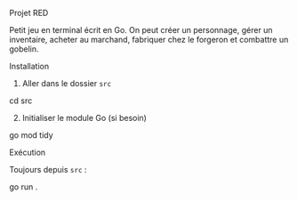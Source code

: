 Projet RED

Petit jeu en terminal écrit en Go.
On peut créer un personnage, gérer un inventaire, acheter au marchand, fabriquer chez le forgeron et combattre un gobelin.

Installation

1. Aller dans le dossier `src`

cd src


2. Initialiser le module Go (si besoin)

go mod tidy


Exécution

Toujours depuis `src` :

go run .
